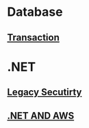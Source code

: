 # Database
## [Transaction](./database/transaction.md)

# .NET
## [Legacy Secutirty](./dotnet/security/identity_old.md)
## [.NET AND AWS](./dotnet/security/identity_aws.md)

